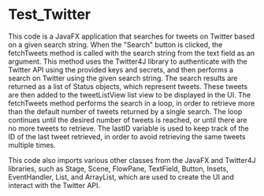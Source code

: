 # Test_Twitter
This code is a JavaFX application that searches for tweets on Twitter based on a given search string. When the "Search" button is clicked, the fetchTweets method is called with the search string from the text field as an argument. 
This method uses the Twitter4J library to authenticate with the Twitter API using the provided keys and secrets, and then performs a search on Twitter using the given search string. 
The search results are returned as a list of Status objects, which represent tweets. These tweets are then added to the tweetListView list view to be displayed in the UI.
The fetchTweets method performs the search in a loop, in order to retrieve more than the default number of tweets returned by a single search. 
The loop continues until the desired number of tweets is reached, or until there are no more tweets to retrieve.
The lastID variable is used to keep track of the ID of the last tweet retrieved, in order to avoid retrieving the same tweets multiple times.

This code also imports various other classes from the JavaFX and Twitter4J libraries, such as Stage, Scene, FlowPane, TextField, Button, Insets, EventHandler, List, and ArrayList, which are used to create the UI and interact with the Twitter API.
